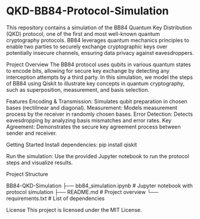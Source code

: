 # QKD-BB84-Protocol-Simulation

This repository contains a simulation of the BB84 Quantum Key Distribution (QKD) protocol, one of the first and most well-known quantum cryptography protocols. BB84 leverages quantum mechanics principles to enable two parties to securely exchange cryptographic keys over potentially insecure channels, ensuring data privacy against eavesdroppers.

Project Overview
The BB84 protocol uses qubits in various quantum states to encode bits, allowing for secure key exchange by detecting any interception attempts by a third party. In this simulation, we model the steps of BB84 using Qiskit to illustrate key concepts in quantum cryptography, such as superposition, measurement, and basis selection.

Features
Encoding & Transmission: Simulates qubit preparation in chosen bases (rectilinear and diagonal).
Measurement: Models measurement process by the receiver in randomly chosen bases.
Error Detection: Detects eavesdropping by analyzing basis mismatches and error rates.
Key Agreement: Demonstrates the secure key agreement process between sender and receiver.

Getting Started
Install dependencies:
pip install qiskit

Run the simulation: Use the provided Jupyter notebook to run the protocol steps and visualize results.

Project Structure

BB84-QKD-Simulation
├── bb84_simulation.ipynb  # Jupyter notebook with protocol simulation
├── README.md              # Project overview
└── requirements.txt       # List of dependencies

License
This project is licensed under the MIT License.

